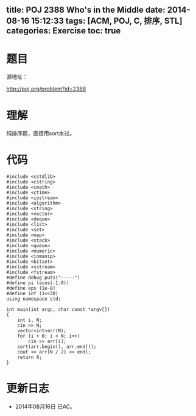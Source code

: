 title: POJ 2388 Who's in the Middle
date: 2014-08-16 15:12:33
tags: [ACM, POJ, C, 排序, STL]
categories: Exercise
toc: true
---
# 题目
源地址：

http://poj.org/problem?id=2388

# 理解
纯排序题，直接用sort水过。

<!-- more -->

# 代码
```#include <cstdio>
#include <cstdlib>
#include <cstring>
#include <cmath>
#include <ctime>
#include <iostream>
#include <algorithm>
#include <string>
#include <vector>
#include <deque>
#include <list>
#include <set>
#include <map>
#include <stack>
#include <queue>
#include <numeric>
#include <iomanip>
#include <bitset>
#include <sstream>
#include <fstream>
#define debug puts("-----")
#define pi (acos(-1.0))
#define eps (1e-8)
#define inf (1<<30)
using namespace std;

int main(int argc, char const *argv[])
{
    int i, N;
    cin >> N;
    vector<int>arr(N);
    for (i + 0; i < N; i++)
        cin >> arr[i];
    sort(arr.begin(), arr.end());
    cout << arr[N / 2] << endl;
    return 0;
}
```
# 更新日志
- 2014年08月16日 已AC。